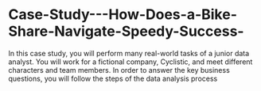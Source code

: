# Case-Study---How-Does-a-Bike-Share-Navigate-Speedy-Success-
 In this case study, you will perform many real-world tasks of a junior data analyst. You will work for a fictional company, Cyclistic, and meet different characters and team members. In order to answer the key business questions, you will follow the steps of the data analysis process
